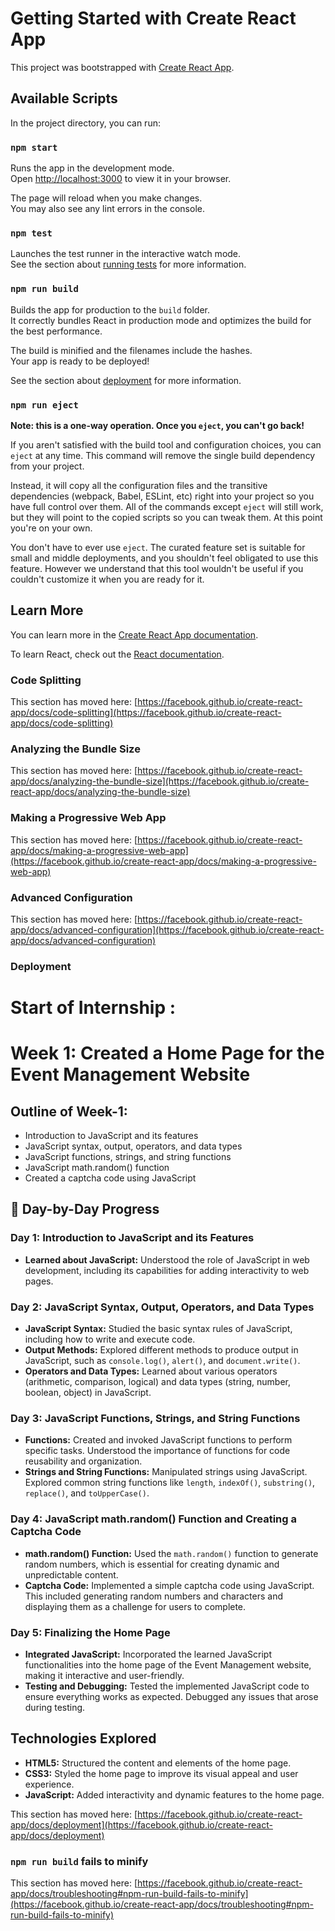 # Getting Started with Create React App

This project was bootstrapped with [Create React App](https://github.com/facebook/create-react-app).

## Available Scripts

In the project directory, you can run:

### `npm start`

Runs the app in the development mode.\
Open [http://localhost:3000](http://localhost:3000) to view it in your browser.

The page will reload when you make changes.\
You may also see any lint errors in the console.

### `npm test`

Launches the test runner in the interactive watch mode.\
See the section about [running tests](https://facebook.github.io/create-react-app/docs/running-tests) for more information.

### `npm run build`

Builds the app for production to the `build` folder.\
It correctly bundles React in production mode and optimizes the build for the best performance.

The build is minified and the filenames include the hashes.\
Your app is ready to be deployed!

See the section about [deployment](https://facebook.github.io/create-react-app/docs/deployment) for more information.

### `npm run eject`

**Note: this is a one-way operation. Once you `eject`, you can't go back!**

If you aren't satisfied with the build tool and configuration choices, you can `eject` at any time. This command will remove the single build dependency from your project.

Instead, it will copy all the configuration files and the transitive dependencies (webpack, Babel, ESLint, etc) right into your project so you have full control over them. All of the commands except `eject` will still work, but they will point to the copied scripts so you can tweak them. At this point you're on your own.

You don't have to ever use `eject`. The curated feature set is suitable for small and middle deployments, and you shouldn't feel obligated to use this feature. However we understand that this tool wouldn't be useful if you couldn't customize it when you are ready for it.

## Learn More

You can learn more in the [Create React App documentation](https://facebook.github.io/create-react-app/docs/getting-started).

To learn React, check out the [React documentation](https://reactjs.org/).

### Code Splitting

This section has moved here: [https://facebook.github.io/create-react-app/docs/code-splitting](https://facebook.github.io/create-react-app/docs/code-splitting)

### Analyzing the Bundle Size

This section has moved here: [https://facebook.github.io/create-react-app/docs/analyzing-the-bundle-size](https://facebook.github.io/create-react-app/docs/analyzing-the-bundle-size)

### Making a Progressive Web App

This section has moved here: [https://facebook.github.io/create-react-app/docs/making-a-progressive-web-app](https://facebook.github.io/create-react-app/docs/making-a-progressive-web-app)

### Advanced Configuration

This section has moved here: [https://facebook.github.io/create-react-app/docs/advanced-configuration](https://facebook.github.io/create-react-app/docs/advanced-configuration)

### Deployment

# Start of Internship : 

# Week 1: Created a Home Page for the Event Management Website

## Outline of Week-1:
- Introduction to JavaScript and its features
- JavaScript syntax, output, operators, and data types
- JavaScript functions, strings, and string functions
- JavaScript math.random() function
- Created a captcha code using JavaScript

## 📝 Day-by-Day Progress

### Day 1: Introduction to JavaScript and its Features
- **Learned about JavaScript:** Understood the role of JavaScript in web development, including its capabilities for adding interactivity to web pages.

### Day 2: JavaScript Syntax, Output, Operators, and Data Types
- **JavaScript Syntax:** Studied the basic syntax rules of JavaScript, including how to write and execute code.
- **Output Methods:** Explored different methods to produce output in JavaScript, such as `console.log()`, `alert()`, and `document.write()`.
- **Operators and Data Types:** Learned about various operators (arithmetic, comparison, logical) and data types (string, number, boolean, object) in JavaScript.

### Day 3: JavaScript Functions, Strings, and String Functions
- **Functions:** Created and invoked JavaScript functions to perform specific tasks. Understood the importance of functions for code reusability and organization.
- **Strings and String Functions:** Manipulated strings using JavaScript. Explored common string functions like `length`, `indexOf()`, `substring()`, `replace()`, and `toUpperCase()`.

### Day 4: JavaScript math.random() Function and Creating a Captcha Code
- **math.random() Function:** Used the `math.random()` function to generate random numbers, which is essential for creating dynamic and unpredictable content.
- **Captcha Code:** Implemented a simple captcha code using JavaScript. This included generating random numbers and characters and displaying them as a challenge for users to complete.

### Day 5: Finalizing the Home Page
- **Integrated JavaScript:** Incorporated the learned JavaScript functionalities into the home page of the Event Management website, making it interactive and user-friendly.
- **Testing and Debugging:** Tested the implemented JavaScript code to ensure everything works as expected. Debugged any issues that arose during testing.

## Technologies Explored
- **HTML5:** Structured the content and elements of the home page.
- **CSS3:** Styled the home page to improve its visual appeal and user experience.
- **JavaScript:** Added interactivity and dynamic features to the home page.


This section has moved here: [https://facebook.github.io/create-react-app/docs/deployment](https://facebook.github.io/create-react-app/docs/deployment)

### `npm run build` fails to minify

This section has moved here: [https://facebook.github.io/create-react-app/docs/troubleshooting#npm-run-build-fails-to-minify](https://facebook.github.io/create-react-app/docs/troubleshooting#npm-run-build-fails-to-minify)
